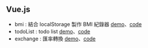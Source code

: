 ## Vue.js
* bmi : 結合 localStorage 製作 BMI 紀錄器 [demo](https://lolo-12.github.io/Vue.js/bmi/public/index.html)、[code](https://github.com/LoLo-12/Vue.js/tree/master/bmi/public)
* todoList : todo list [demo](https://lolo-12.github.io/Vue.js/todoList/public/index.html)、[code](https://github.com/LoLo-12/Vue.js/tree/master/todoList/public)
* exchange : 匯率轉換 [demo](https://lolo-12.github.io/Vue.js/exchange/public/index.html)、[code](https://github.com/LoLo-12/Vue.js/tree/master/exchange/public)
